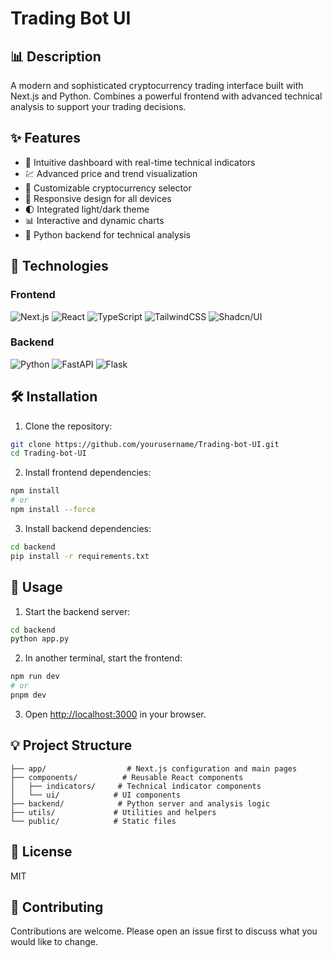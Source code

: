 # Trading Bot UI

## 📊 Description
A modern and sophisticated cryptocurrency trading interface built with Next.js and Python. Combines a powerful frontend with advanced technical analysis to support your trading decisions.

## ✨ Features

- 🎯 Intuitive dashboard with real-time technical indicators
- 💹 Advanced price and trend visualization
- 🔄 Customizable cryptocurrency selector
- 📱 Responsive design for all devices
- 🌓 Integrated light/dark theme
- 📊 Interactive and dynamic charts
- 🤖 Python backend for technical analysis

## 🚀 Technologies

### Frontend
![Next.js](https://img.shields.io/badge/Next.js-000000?style=for-the-badge&logo=next.js&logoColor=white)
![React](https://img.shields.io/badge/React-20232A?style=for-the-badge&logo=react&logoColor=61DAFB)
![TypeScript](https://img.shields.io/badge/TypeScript-007ACC?style=for-the-badge&logo=typescript&logoColor=white)
![TailwindCSS](https://img.shields.io/badge/Tailwind_CSS-38B2AC?style=for-the-badge&logo=tailwind-css&logoColor=white)
![Shadcn/UI](https://img.shields.io/badge/shadcn/ui-000000?style=for-the-badge&logo=shadcnui&logoColor=white)

### Backend
![Python](https://img.shields.io/badge/Python-3776AB?style=for-the-badge&logo=python&logoColor=white)
![FastAPI](https://img.shields.io/badge/FastAPI-009688?style=for-the-badge&logo=fastapi&logoColor=white)
![Flask](https://img.shields.io/badge/Flask-000000?style=for-the-badge&logo=flask&logoColor=white)

## 🛠️ Installation

1. Clone the repository:
```bash
git clone https://github.com/yourusername/Trading-bot-UI.git
cd Trading-bot-UI
```

2. Install frontend dependencies:
```bash
npm install
# or
npm install --force
```

3. Install backend dependencies:
```bash
cd backend
pip install -r requirements.txt
```

## 🚀 Usage

1. Start the backend server:
```bash
cd backend
python app.py
```

2. In another terminal, start the frontend:
```bash
npm run dev
# or
pnpm dev
```

3. Open [http://localhost:3000](http://localhost:3000) in your browser.

## 💡 Project Structure

```
├── app/                  # Next.js configuration and main pages
├── components/          # Reusable React components
│   ├── indicators/     # Technical indicator components
│   └── ui/            # UI components
├── backend/            # Python server and analysis logic
├── utils/             # Utilities and helpers
└── public/            # Static files
```

## 📄 License

MIT

## 👥 Contributing

Contributions are welcome. Please open an issue first to discuss what you would like to change.



